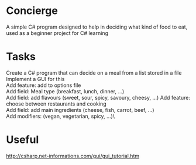 # Concierge
A simple C# program designed to help in deciding what kind of food to eat, used as a beginner project for C# learning
# Tasks
Create a C# program that can decide on a meal from a list stored in a file\
Implement a GUI for this\
Add feature: add to options file\
Add field: Meal type (breakfast, lunch, dinner, ...)\
Add field: add flavours (sweet, sour, spicy, savoury, cheesy, ...)
Add feature: choose between restaurants and cooking\
Add field: add main ingredients (cheese, fish, carrot, beef, ...)\
Add modifiers: (vegan, vegetarian, spicy, ...)\
# Useful
http://csharp.net-informations.com/gui/gui_tutorial.htm

